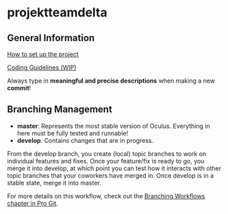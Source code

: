 # projektteamdelta

## General Information
[How to set up the project](https://docs.google.com/document/d/1lm5sAUXTaW8OsEoEyh5zRrHNppZ_Nt9Q3MoOetVUHX4/edit#)

[Coding Guidelines (WIP)](https://docs.google.com/document/d/1Uq0q-1mx6Jem4T3ONGZq_TDjv7sJYY9ikGji7h8QoXA/edit#heading=h.g20qjubz2j9g)

Always type in **meaningful and precise descriptions** when making a new **commit**!

## Branching Management

* **master**: Represents the most stable version of Oculus. Everything in here must be fully tested and runnable!
* **develop**: Contains changes that are in progress.

From the develop branch, you create (local) topic branches to work on individual features and fixes. Once your feature/fix is ready to go, you merge it into develop, at which point you can test how it interacts with other topic branches that your coworkers have merged in. Once develop is in a stable state, merge it into master.

For more details on this workflow, check out the [Branching Workflows chapter in Pro Git](http://git-scm.com/book/en/v2/Git-Branching-Branching-Workflows).